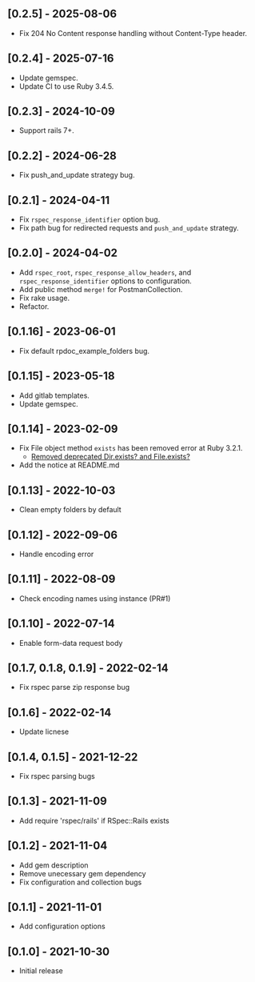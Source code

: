 ## [0.2.5] - 2025-08-06
- Fix 204 No Content response handling without Content-Type header.

## [0.2.4] - 2025-07-16
- Update gemspec.
- Update CI to use Ruby 3.4.5.

## [0.2.3] - 2024-10-09
- Support rails 7+.

## [0.2.2] - 2024-06-28
- Fix push_and_update strategy bug.

## [0.2.1] - 2024-04-11
- Fix `rspec_response_identifier` option bug.
- Fix path bug for redirected requests and `push_and_update` strategy.

## [0.2.0] - 2024-04-02
- Add `rspec_root`, `rspec_response_allow_headers`, and `rspec_response_identifier` options to configuration.
- Add public method `merge!` for PostmanCollection.
- Fix rake usage.
- Refactor.

## [0.1.16] - 2023-06-01
- Fix default rpdoc_example_folders bug.

## [0.1.15] - 2023-05-18
- Add gitlab templates.
- Update gemspec.

## [0.1.14] - 2023-02-09
- Fix File object method `exists` has been removed error at Ruby 3.2.1.
    - [Removed deprecated Dir.exists? and File.exists?](https://github.com/ruby/ruby/commit/bf97415c02b11a8949f715431aca9eeb6311add2)   
- Add the notice at README.md

## [0.1.13] - 2022-10-03
- Clean empty folders by default

## [0.1.12] - 2022-09-06
- Handle encoding error

## [0.1.11] - 2022-08-09
- Check encoding names using instance (PR#1)

## [0.1.10] - 2022-07-14
- Enable form-data request body

## [0.1.7, 0.1.8, 0.1.9] - 2022-02-14
- Fix rspec parse zip response bug

## [0.1.6] - 2022-02-14
- Update licnese

## [0.1.4, 0.1.5] - 2021-12-22
- Fix rspec parsing bugs

## [0.1.3] - 2021-11-09
- Add require 'rspec/rails' if RSpec::Rails exists

## [0.1.2] - 2021-11-04
- Add gem description
- Remove unecessary gem dependency
- Fix configuration and collection bugs

## [0.1.1] - 2021-11-01
- Add configuration options

## [0.1.0] - 2021-10-30
- Initial release
